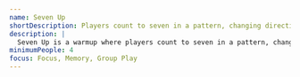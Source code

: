 ```yaml
---
name: Seven Up
shortDescription: Players count to seven in a pattern, changing direction and rhythm.
description: |
  Seven Up is a warmup where players count to seven in a pattern, changing direction and rhythm. Builds focus, memory, and group play.
minimumPeople: 4
focus: Focus, Memory, Group Play
---
```

